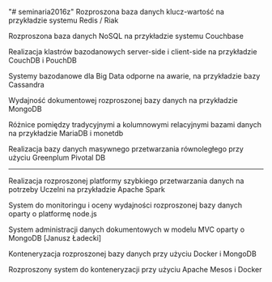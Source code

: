 "# seminaria2016z" 
Rozproszona baza danych klucz-wartość na przykładzie systemu Redis / Riak

Rozproszona baza danych NoSQL na przykładzie systemu Couchbase

Realizacja klastrów bazodanowych server-side i client-side na przykładzie CouchDB i PouchDB

Systemy bazodanowe dla Big Data odporne na awarie, na przykładzie bazy Cassandra

Wydajność dokumentowej rozproszonej bazy danych na przykładzie MongoDB

Różnice pomiędzy tradycyjnymi a kolumnowymi relacyjnymi bazami danych na przykładzie MariaDB i monetdb

Realizacja bazy danych masywnego przetwarzania równoległego przy użyciu Greenplum Pivotal DB

--------------------------------------------------------------------------------------
Realizacja rozproszonej platformy szybkiego przetwarzania danych na potrzeby Uczelni na przykładzie Apache Spark

System do monitoringu i oceny wydajności rozproszonej bazy danych oparty o platformę node.js

System administracji danych dokumentowych w modelu MVC oparty o MongoDB [Janusz Ładecki]

Konteneryzacja rozproszonej bazy danych przy użyciu Docker i MongoDB

Rozproszony system do konteneryzacji przy użyciu Apache Mesos i Docker





